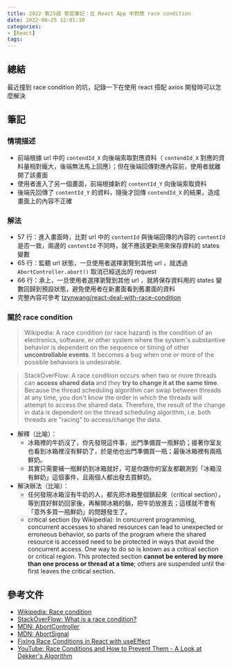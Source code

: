 ```yaml
---
title: 2022 第25週 學習筆記：在 React App 中對應 race condition
date: 2022-06-25 12:01:10
categories:
- [React]
tags:
---
```


## 總結

最近撞到 race condition 的坑，記錄一下在使用 react 搭配 axios 開發時可以怎麼解決

## 筆記
### 情境描述

- 前端根據 url 中的 `contendId_X` 向後端索取對應資料（ `contendId_X` 對應的資料量相對龐大，後端無法馬上回應）；但在後端回傳對應內容前，使用者就離開了該畫面
- 使用者進入了另一個畫面，前端根據新的 `contentId_Y` 向後端索取資料
- 後端先回傳了 `contentId_Y` 的資料，隨後才回傳 `contendId_X` 的結果，造成畫面上的內容不正確

### 解法

- 57 行：進入畫面時，比對 url 中的 `contentId` 與後端回傳的內容的 `contentId` 是否一致，兩邊的 `contentId` 不同時，就不應該更新用來保存資料的 states 變數
- 65 行：監聽 url 狀態，一旦使用者選擇瀏覽到其他 url ，就透過 `AbortController.abort()` 取消已經送出的 request
- 66 行：承上，一旦使用者選擇瀏覽到其他 url ，就將保存資料用的 states 變數回歸到預設狀態，避免使用者在新畫面看到舊畫面的資料
- 完整內容可參考 [tzynwang/react-deal-with-race-condition](https://github.com/tzynwang/react-deal-with-race-condition)

<script src="https://gist.github.com/tzynwang/0488ab7b41d06d52f83afa7022c85905.js"></script>

### 關於 race condition

> Wikipedia: A race condition (or race hazard) is the condition of an electronics, software, or other system where the system's substantive behavior is dependent on the sequence or timing of other **uncontrollable events**. It becomes a bug when one or more of the possible behaviors is undesirable.

> StackOverFlow: A race condition occurs when two or more threads can **access shared data** and they **try to change it at the same time**. Because the thread scheduling algorithm can swap between threads at any time, you don't know the order in which the threads will attempt to access the shared data. Therefore, the result of the change in data is dependent on the thread scheduling algorithm, i.e. both threads are "racing" to access/change the data.

- 解釋（比喻）：
  - 冰箱裡的牛奶沒了，你先發現這件事，出門準備買一瓶鮮奶；接著你室友也看到冰箱裡沒有鮮奶了，於是他也出門準備買一瓶；最後冰箱裡有兩瓶鮮奶。
  - 其實只需要補一瓶鮮奶到冰箱就好，可是你跟你的室友都觀測到「冰箱沒有鮮奶」這個事件，且兩個人都出發去買鮮奶。
- 解決辦法（比喻）：
  - 任何發現冰箱沒有牛奶的人，都先把冰箱整個鎖起來（critical section），等到買好鮮奶回家後，再解開冰箱的鎖，把牛奶放進去；這樣就不會有「意外多買一瓶鮮奶」的問題發生了。
  - critical section (by Wikipedia): In concurrent programming, concurrent accesses to shared resources can lead to unexpected or erroneous behavior, so parts of the program where the shared resource is accessed need to be protected in ways that avoid the concurrent access. One way to do so is known as a critical section or critical region. This protected section **cannot be entered by more than one process or thread at a time**; others are suspended until the first leaves the critical section.

## 參考文件

- [Wikipedia: Race condition](https://en.wikipedia.org/wiki/Race_condition)
- [StackOverFlow: What is a race condition?](https://stackoverflow.com/questions/34510/what-is-a-race-condition)
- [MDN: AbortController](https://developer.mozilla.org/en-US/docs/Web/API/AbortController)
- [MDN: AbortSignal](https://developer.mozilla.org/en-US/docs/Web/API/AbortSignal)
- [Fixing Race Conditions in React with useEffect](https://maxrozen.com/race-conditions-fetching-data-react-with-useeffect#fixing-the-useeffect-race-condition=)
- [YouTube: Race Conditions and How to Prevent Them - A Look at Dekker's Algorithm](https://youtu.be/MqnpIwN7dz0)